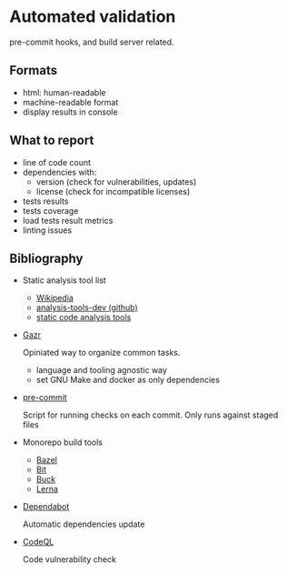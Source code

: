 # Automated validation

pre-commit hooks, and build server related.

## Formats

* html: human-readable
* machine-readable format
* display results in console

## What to report

* line of code count
* dependencies with:
   * version (check for vulnerabilities, updates)
   * license (check for incompatible licenses)
* tests results
* tests coverage
* load tests result metrics
* linting issues

## Bibliography

* Static analysis tool list
    * [Wikipedia](https://en.wikipedia.org/wiki/List_of_tools_for_static_code_analysis)
    * [analysis-tools-dev (github)](https://github.com/analysis-tools-dev/static-analysis)
    * [static code analysis tools](https://www.mycplus.com/featured-articles/best-static-code-analysis-and-review-tools/)
* [Gazr](https://gazr.io/)

    Opiniated way to organize common tasks.

    * language and tooling agnostic way
    * set GNU Make and docker as only dependencies

* [pre-commit](https://pre-commit.com/)

    Script for running checks on each commit.
    Only runs against staged files

* Monorepo build tools

   * [Bazel](https://bazel.build/)
   * [Bit](https://bit.dev/)
   * [Buck](https://buck.build/)
   * [Lerna](https://github.com/lerna/lerna)

* [Dependabot](https://github.blog/2020-06-01-keep-all-your-packages-up-to-date-with-dependabot/)

    Automatic dependencies update
    
* [CodeQL](https://codeql.github.com/)

    Code vulnerability check

